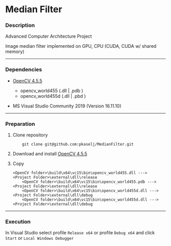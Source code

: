 Median Filter
=============


### Description


Advanced Computer Architecture Project

Image median filter implemented on GPU, CPU (CUDA, CUDA w/ shared memory)

---

### Dependencies

-	[OpenCV 4.5.5](https://opencv.org/releases/)
	- opencv_world455 (.dll | .pdb )
	- opencv_world455d (.dll | .pbd )
	
-	MS Visual Studio Community 2019 (Version 16.11.10)

---

### Preparation


1. Clone repository

	```
		git clone git@github.com:pkaselj/MedianFilter.git
	```
    
2. Download and install [OpenCV 4.5.5](https://opencv.org/releases/)

3. Copy
	```
    <OpenCV folder>\build\x64\vc15\bin\opencv_world455.dll ---> <Project Folder>\external\dll\release
        <OpenCV folder>\build\x64\vc15\bin\opencv_world455.pdb ---> <Project Folder>\external\dll\release
        <OpenCV folder>\build\x64\vc15\bin\opencv_world455d.dll ---> <Project Folder>\external\dll\debug
        <OpenCV folder>\build\x64\vc15\bin\opencv_world455d.dll ---> <Project Folder>\external\dll\debug
    ```

---

### Execution

In Visual Studio select profile ```Release x64``` or profile ```Debug x64``` and click ```Start``` or ```Local Windows Debugger```
